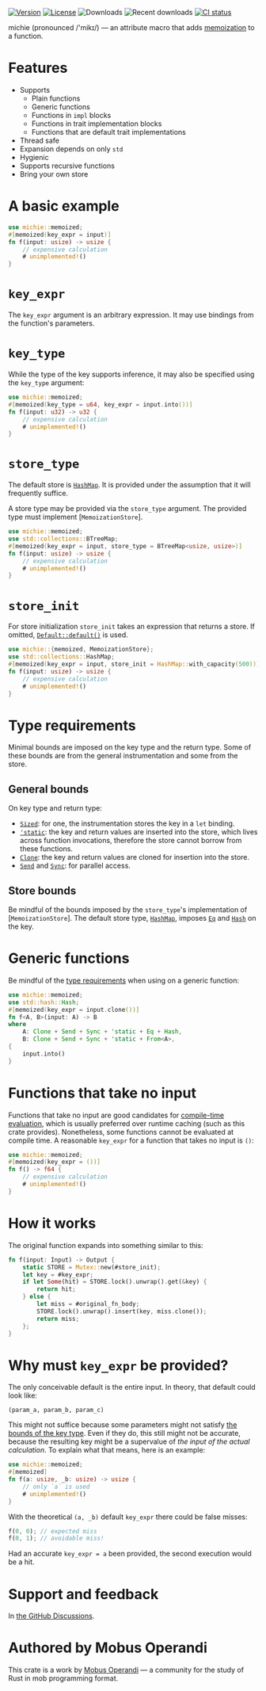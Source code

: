 [![Version](https://img.shields.io/crates/v/michie)][crates.io]
[![License](https://img.shields.io/crates/l/michie)][license]
![Downloads](https://img.shields.io/crates/d/michie)
![Recent downloads](https://img.shields.io/crates/dr/michie)
[![CI status](https://github.com/mobusoperandi/michie/actions/workflows/ci.yml/badge.svg)][ci]

michie (pronounced /'mikɪ/) — an attribute macro that adds [memoization] to a function.

# Features

- Supports
    - Plain functions
    - Generic functions
    - Functions in `impl` blocks
    - Functions in trait implementation blocks
    - Functions that are default trait implementations
- Thread safe
- Expansion depends on only `std`
- Hygienic
- Supports recursive functions
- Bring your own store

# A basic example

```rust
use michie::memoized;
#[memoized(key_expr = input)]
fn f(input: usize) -> usize {
    // expensive calculation
    # unimplemented!()
}
```

# `key_expr`

The `key_expr` argument is an arbitrary expression.
It may use bindings from the function's parameters.

# `key_type`

While the type of the key supports inference, it may also be specified using the `key_type` argument:

```rust
use michie::memoized;
#[memoized(key_type = u64, key_expr = input.into())]
fn f(input: u32) -> u32 {
    // expensive calculation
    # unimplemented!()
}
```

# `store_type`

The default store is [`HashMap`].
It is provided under the assumption that it will frequently suffice.

A store type may be provided via the `store_type` argument.
The provided type must implement [`MemoizationStore`].

```rust
use michie::memoized;
use std::collections::BTreeMap;
#[memoized(key_expr = input, store_type = BTreeMap<usize, usize>)]
fn f(input: usize) -> usize {
    // expensive calculation
    # unimplemented!()
}
```

# `store_init`

For store initialization `store_init` takes an expression that returns a store.
If omitted, [`Default::default()`](core::default::Default::default) is used.

```rust
use michie::{memoized, MemoizationStore};
use std::collections::HashMap;
#[memoized(key_expr = input, store_init = HashMap::with_capacity(500))]
fn f(input: usize) -> usize {
    // expensive calculation
    # unimplemented!()
}
```

# Type requirements

Minimal bounds are imposed on the key type and the return type.
Some of these bounds are from the general instrumentation and some from the store.

## General bounds

On key type and return type:

- [`Sized`]: for one, the instrumentation stores the key in a `let` binding.
- [`'static`]: the key and return values are inserted into the store, which lives across function invocations, therefore the store cannot borrow from these functions.
- [`Clone`]: the key and return values are cloned for insertion into the store.
- [`Send`] and [`Sync`]: for parallel access.

## Store bounds

Be mindful of the bounds imposed by the `store_type`'s implementation of [`MemoizationStore`].
The default store type, [`HashMap`], imposes [`Eq`] and [`Hash`] on the key.

# Generic functions

Be mindful of the [type requirements](#type-requirements) when using on a generic function:

```rust
use michie::memoized;
use std::hash::Hash;
#[memoized(key_expr = input.clone())]
fn f<A, B>(input: A) -> B
where
    A: Clone + Send + Sync + 'static + Eq + Hash,
    B: Clone + Send + Sync + 'static + From<A>,
{
    input.into()
}
```

# Functions that take no input

Functions that take no input are good candidates for [compile-time evaluation],
which is usually preferred over runtime caching (such as this crate provides).
Nonetheless, some functions cannot be evaluated at compile time.
A reasonable `key_expr` for a function that takes no input is `()`:

```rust
use michie::memoized;
#[memoized(key_expr = ())]
fn f() -> f64 {
    // expensive calculation
    # unimplemented!()
}
```

# How it works

The original function expands into something similar to this:

```rust ignore
fn f(input: Input) -> Output {
    static STORE = Mutex::new(#store_init);
    let key = #key_expr;
    if let Some(hit) = STORE.lock().unwrap().get(&key) {
        return hit;
    } else {
        let miss = #original_fn_body;
        STORE.lock().unwrap().insert(key, miss.clone());
        return miss;
    };
}
```

# Why must `key_expr` be provided?

The only conceivable default is the entire input.
In theory, that default could look like:

```text
(param_a, param_b, param_c)
```

This might not suffice because some parameters might not satisfy [the bounds of the key type](#type-requirements).
Even if they do, this still might not be accurate, because the resulting key might be a supervalue of _the input of the actual calculation_.
To explain what that means, here is an example:

```rust compile_fail
use michie::memoized;
#[memoized]
fn f(a: usize, _b: usize) -> usize {
    // only `a` is used
    # unimplemented!()
}
```

With the theoretical `(a, _b)` default `key_expr` there could be false misses:

```rust ignore
f(0, 0); // expected miss
f(0, 1); // avoidable miss!
```

Had an accurate `key_expr = a` been provided, the second execution would be a hit.

# Support and feedback

In [the GitHub Discussions].

# Authored by Mobus Operandi

This crate is a work by [Mobus Operandi] — a community for the study of Rust in mob programming format.

[`Clone`]: https://doc.rust-lang.org/core/clone/trait.Clone.html
[`Sync`]: https://doc.rust-lang.org/core/marker/trait.Sync.html
[`Send`]: https://doc.rust-lang.org/core/marker/trait.Send.html
[`'static`]: https://doc.rust-lang.org/rust-by-example/scope/lifetime/static_lifetime.html#trait-bound
[`Eq`]: https://doc.rust-lang.org/core/cmp/trait.Eq.html
[`Hash`]: https://doc.rust-lang.org/core/hash/trait.Hash.html
[`HashMap`]: https://doc.rust-lang.org/std/collections/struct.HashMap.html
[`Sized`]: https://doc.rust-lang.org/core/marker/trait.Sized.html
[`BTreeMap`]: https://doc.rust-lang.org/std/collections/struct.BTreeMap.html
[compile-time evaluation]: https://doc.rust-lang.org/std/keyword.const.html#compile-time-evaluable-functions
[memoization]: https://en.wikipedia.org/wiki/Memoization
[Mobus Operandi]: https://github.com/mobusoperandi
[crates.io]: https://crates.io/crates/michie
[ci]: https://github.com/mobusoperandi/michie/actions/workflows/ci.yml
[license]: https://tldrlegal.com/license/mit-license
[the GitHub Discussions]: https://github.com/mobusoperandi/michie/discussions
